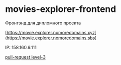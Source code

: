 # movies-explorer-frontend
Фронтэнд для дипломного проекта

[https://movie.explorer.nomoredomains.xyz](https://movie.explorer.nomoredomains.sbs)

IP: 158.160.6.111

[pull-request level-3](https://github.com/nastenkas91/movies-explorer-frontend/pull/2
)
